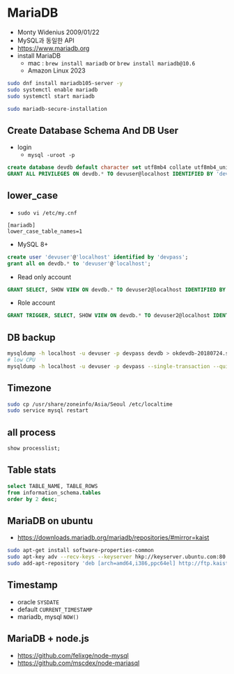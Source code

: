 # MariaDB
- Monty Widenius 2009/01/22
- MySQL과 동일한 API
- https://www.mariadb.org
- install MariaDB
  - mac : `brew install mariadb` or `brew install mariadb@10.6`
  - Amazon Linux 2023
```sh
sudo dnf install mariadb105-server -y
sudo systemctl enable mariadb
sudo systemctl start mariadb
```

```sh
sudo mariadb-secure-installation
```

## Create Database Schema And DB User
- login
  - `mysql -uroot -p`

```sql
create database devdb default character set utf8mb4 collate utf8mb4_unicode_ci;
GRANT ALL PRIVILEGES ON devdb.* TO devuser@localhost IDENTIFIED BY 'devpass' WITH GRANT OPTION;
```

## lower_case
- `sudo vi /etc/my.cnf`

```
[mariadb]
lower_case_table_names=1
```

- MySQL 8+

```sql
create user 'devuser'@'localhost' identified by 'devpass';
grant all on devdb.* to 'devuser'@'localhost';
```

- Read only account

```sql
GRANT SELECT, SHOW VIEW ON devdb.* TO devuser2@localhost IDENTIFIED BY 'devpass';
```

- Role account

```sql
GRANT TRIGGER, SELECT, SHOW VIEW ON devdb.* TO devuser2@localhost IDENTIFIED BY 'devpass';
```

## DB backup
```sh
mysqldump -h localhost -u devuser -p devpass devdb > okdevdb-20180724.sql
# low CPU
mysqldump -h localhost -u devuser -p devpass --single-transaction --quick --lock-tables=false $DBNAME > okdevdb-20180724.sql
```

## Timezone
```sh
sudo cp /usr/share/zoneinfo/Asia/Seoul /etc/localtime
sudo service mysql restart
```


## all process
```sql
show processlist;
```

## Table stats
```sql
select TABLE_NAME, TABLE_ROWS
from information_schema.tables
order by 2 desc;
```

## MariaDB on ubuntu
- https://downloads.mariadb.org/mariadb/repositories/#mirror=kaist

```sh
sudo apt-get install software-properties-common
sudo apt-key adv --recv-keys --keyserver hkp://keyserver.ubuntu.com:80 0xcbcb082a1bb943db
sudo add-apt-repository 'deb [arch=amd64,i386,ppc64el] http://ftp.kaist.ac.kr/mariadb/repo/10.8/ubuntu trusty main'
```

## Timestamp
- oracle `SYSDATE`
- default `CURRENT_TIMESTAMP`
- mariadb, mysql `NOW()`

## MariaDB + node.js
- https://github.com/felixge/node-mysql
- https://github.com/mscdex/node-mariasql
